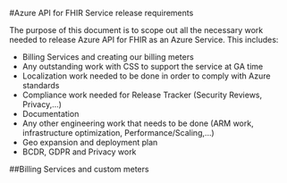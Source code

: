 #Azure API for FHIR Service release requirements

The purpose of this document is to scope out all the necessary work needed to release Azure API for FHIR as an Azure Service. This includes:

-   Billing Services and creating our billing meters
-	Any outstanding work with CSS to support the service at GA time
-	Localization work needed to be done in order to comply with Azure standards
-	Compliance work needed for Release Tracker (Security Reviews, Privacy,…)
-	Documentation
-	Any other engineering work that needs to be done (ARM work, infrastructure optimization, Performance/Scaling,…)
-	Geo expansion and deployment plan
-	BCDR, GDPR and Privacy work

##Billing Services and custom meters
